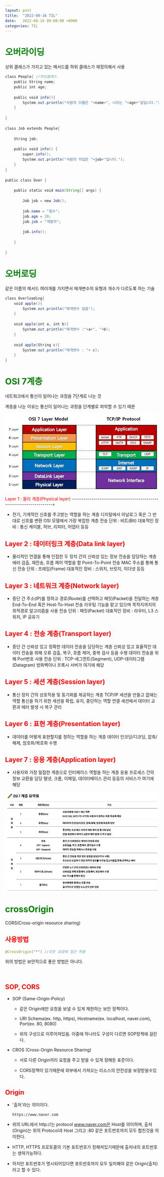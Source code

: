 ```yaml
---
layout: post
title:  "2022-08-16 TIL"
date:   2022-08-16 09:00:00 +0900
categories: TIL
---
```


<span style="color:green"> 오버라이딩 </span>
==========================================

상위 클래스가 가지고 있는 메서드를 하위 클래스가 재정의해서 사용

```java
class People{ //부모클래스
    public String name;
    public int age;
    
    public void info(){
        System.out.println("사람의 이름은 "+name+", 나이는 "+age+"살입니다.");
    }
    
}
 
class Job extends People{ 
 
    String job;
    
    public void info() {
        super.info();
        System.out.println("사람의 직업은 "+job+"입니다.");
    }
}
 
public class Over {
 
    public static void main(String[] args) {
        
        Job job = new Job();
        
        job.name = "철수";
        job.age = 20;
        job.job = "개발자";
        
        job.info();
        
    }
 
}

```

<span style="color:green"> 오버로딩 </span>
==========================================

같은 이름의 메서드 여러개를 가지면서 매개변수의 유형과 개수가 다르도록 하는 기술

```java
class Overloading{
    void apple(){
        System.out.println("매개변수 없음");
    }
    
    void apple(int a, int b){
        System.out.println("매개변수 :"+a+", "+b);
    }
    
    void apple(String c){
        System.out.println("매개변수 : "+ c);
    }
}
```

<span style="color:green"> OSI 7계층 </span>
==========================================

네트워크에서 통신이 일어나는 과정을 7단계로 나눈 것

계층을 나눈 이유는 통신이 일어나는 과정을 단계별로 파악할 수 있기 때문

![](/img/osi7layer.png)

<span style="color:red"> Layer 1 : 물리 계층(Physical layer) </span>
--------------------------------------------------------------------=

- 전기, 기계적인 신호를 주고받는 역할을 하는 계층
디지털에서 아날로그 혹은 그 반대로 신호를 변환
OSI 모델에서 가장 복잡한 계층
전송 단위 : 비트(Bit)
대표적인 장비 : 통신 케이블, 허브, 리피터, 어댑터 등등
 
<span style="color:red"> Layer 2 : 데이터링크 계층(Data link layer) </span>
--------------------------------------------------------------------


- 물리적인 연결을 통해 인접한 두 장치 간의 신뢰성 있는 정보 전송을 담당하는 계층
에러 검출, 재전송, 흐름 제어 역할을 함
Point-To-Point 전송
MAC 주소를 통해 통신
전송 단위 : 프레임(Frame)
대표적인 장비 : 스위치, 브릿지, 이더넷 등등
 
<span style="color:red"> Layer 3 : 네트워크 계층(Network layer) </span>
--------------------------------------------------------------------


- 종단 간 주소(IP)를 정하고 경로(Route)를 선택하고 패킷(Packet)을 전달하는 계층
End-To-End 혹은 Host-To-Host 전송
라우팅 기능을 맡고 있으며 목적지까지의 최적경로 알고리즘을 사용
전송 단위 : 패킷(Packet)
대표적인 장비 : 라우터, L3 스위치, IP 공유기
 
<span style="color:red"> Layer 4 : 전송 계층(Transport layer) </span>
--------------------------------------------------------------------


- 종단 간 신뢰성 있고 정확한 데이터 전송을 담당하는 계층
신뢰성 있고 효율적인 데이터 전송을 위해 오류 검출, 복구, 흐름 제어, 중복 검사 등을 수행
데이터 전송을 위해 Port번호 사용
전송 단위 : TCP-세그먼트(Segment), UDP-데이타그램(Datagram)
방화벽이나 프록시 서버가 여기에 해당
 
<span style="color:red"> Layer 5 : 세션 계층(Session layer) </span>
--------------------------------------------------------------------

- 통신 장치 간의 상호작용 및 동기화를 제공하는 계층
TCP/IP 세션을 만들고 없애는 역할
통신을 하기 위한 세션을 확립, 유지, 중단하는 역할
연결 세션에서 데이터 교환과 에러 발생 시 복구 관리
 
<span style="color:red"> Layer 6 : 표현 계층(Presentation layer) </span>
--------------------------------------------------------------------

- 데이터를 어떻게 표현할지를 정하는 역할을 하는 계층
데이터 인코딩/디코딩, 압축/해제, 암호화/복호화 수행
 
<span style="color:red"> Layer 7 : 응용 계층(Application layer) </span>
--------------------------------------------------------------------
- 사용자와 가장 밀접한 계층으로 인터페이스 역할을 하는 계층
응용 프로세스 간의 정보 교환을 담당
텔넷, 크롬, 이메일, 데이터베이스 관리 등등의 서비스가 여기에 해당


![](/img/osi7layer2.png)




<span style="color:green">crossOrigin </span>
==========================================

CORS(Cross-origin resource sharing)

<span style="color:red"> 사용방법 </span>
-----------------------------------------

```java
@CrossOrigin("*") //모든 요청에 접근 허용
```

위의 방법은 보안적으로 좋은 방법은 아니다.

<br>

<span style="color:red"> SOP, CORS </span>
-----------------------------------------

- SOP (Same-Origin-Policy)

    - 같은 Origin에만 요청을 보낼 수 있게 제한하는 보안 정책이다.

    - URI Schema(ex. http, https), Hostname(ex. localhost, naver.com), Port(ex. 80, 8080)

    - 위의 구성으로 이루어져있음. 이중에 하나라도 구성이 다르면 SOP정책에 걸린다.

- CROS (Cross-Origin Resource Sharing)

    - 서로 다른 Origin끼리 요청을 주고 받을 수 있게 정해둔 표준이다.

    - CORS정책이 있기때문에 외부에서 가져오는 리소스의 안전성을 보장받을수있다.


<span style="color:red"> Origin </span>
---------------------------------------

- '출처'라는 의미이다.

    ```
    https://www.naver.com
    ```
- 위의 URL에서 http://는 protocol www.naver.com은 Host를 의미하며,
 출처(Origin)는 위의 Protocol과 Host 그리고 :80 같은 포트번호까지 모두 합친것을 의미한다.
- HTTP, HTTPS 프로토콜의 기본 포트번호가 정해져있기때문에 출처내의 포트번호는 생략가능하다.
- 하지만 포트번호가 명시되어있다면 포트번호까지 모두 일치해야 같은 Origin(출처) 라고 할 수  있다.









